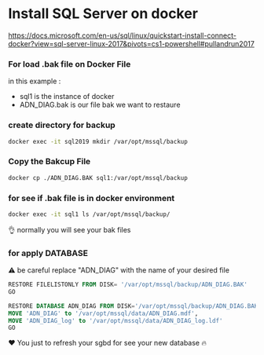 # Install SQL Server on docker

https://docs.microsoft.com/en-us/sql/linux/quickstart-install-connect-docker?view=sql-server-linux-2017&pivots=cs1-powershell#pullandrun2017

### For load .bak file on Docker File

in this example :

- sql1 is the instance of docker
- ADN_DIAG.bak is our file bak we want to restaure

### create directory for backup

```bash
docker exec -it sql2019 mkdir /var/opt/mssql/backup
```

### Copy the Bakcup File

```bash
docker cp ./ADN_DIAG.BAK sql1:/var/opt/mssql/backup
```

### for see if .bak file is in docker environment

```bash
docker exec -it sql1 ls /var/opt/mssql/backup/
```

👌 normally you will see your bak files

### for apply DATABASE

⚠️ be careful replace "ADN_DIAG" with the name of your desired file

```sql
RESTORE FILELISTONLY FROM DISK= '/var/opt/mssql/backup/ADN_DIAG.BAK'
GO

RESTORE DATABASE ADN_DIAG FROM DISK='/var/opt/mssql/backup/ADN_DIAG.BAK' WITH
MOVE 'ADN_DIAG' to '/var/opt/mssql/data/ADN_DIAG.mdf',
MOVE 'ADN_DIAG_log' to '/var/opt/mssql/data/ADN_DIAG_log.ldf'
GO
```

❤️ You just to refresh your sgbd for see your new database 🔥
